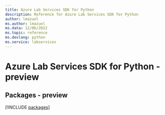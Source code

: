 ```yaml
---
title: Azure Lab Services SDK for Python
description: Reference for Azure Lab Services SDK for Python
author: lmazuel
ms.author: lmazuel
ms.data: 12/06/2022
ms.topic: reference
ms.devlang: python
ms.service: labservices
---
```

# Azure Lab Services SDK for Python - preview
## Packages - preview
[!INCLUDE [packages](lab-services-index.md)]